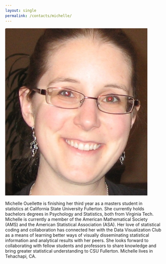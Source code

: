 ```yaml
---
layout: single
permalink: /contacts/michelle/
---
```


![](/assets/images/Officers/Michelle.png)

Michelle Ouellette is finishing her third year as a masters student in statistics at California State University Fullerton. She currently holds bachelors degrees in Psychology and Statistics, both from Virginia Tech. Michelle is currently a member of the American Mathematical Society (AMS) and the American Statistical Association (ASA). Her love of statistical coding and collaboration has connected her with the Data Visualization Club as a means of learning better ways of visually disseminating statistical information and analytical results with her peers. She looks forward to collaborating with fellow students and professors to share knowledge and bring greater statistical understanding to CSU Fullerton. Michelle lives in Tehachapi, CA.